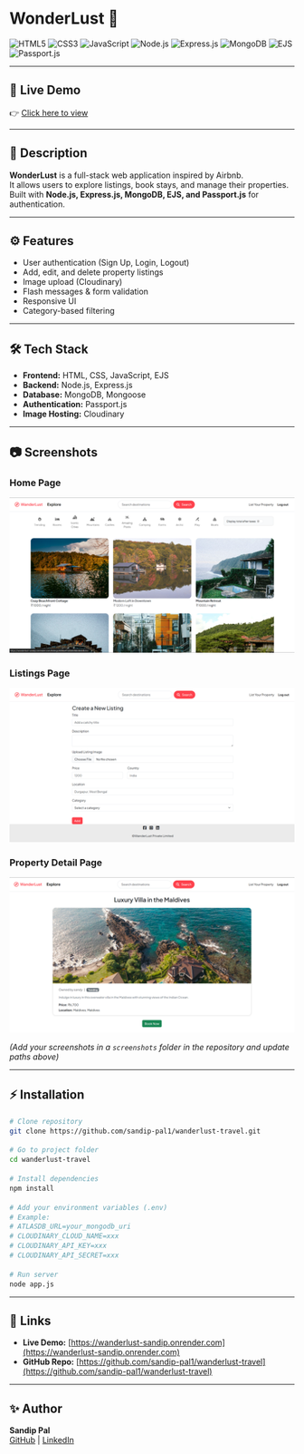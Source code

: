 # WonderLust 🏡

![HTML5](https://img.shields.io/badge/HTML5-E34F26?style=for-the-badge&logo=html5&logoColor=white)
![CSS3](https://img.shields.io/badge/CSS3-1572B6?style=for-the-badge&logo=css3&logoColor=white)
![JavaScript](https://img.shields.io/badge/JavaScript-F7DF1E?style=for-the-badge&logo=javascript&logoColor=black)
![Node.js](https://img.shields.io/badge/Node.js-339933?style=for-the-badge&logo=nodedotjs&logoColor=white)
![Express.js](https://img.shields.io/badge/Express.js-000000?style=for-the-badge&logo=express&logoColor=white)
![MongoDB](https://img.shields.io/badge/MongoDB-4EA94B?style=for-the-badge&logo=mongodb&logoColor=white)
![EJS](https://img.shields.io/badge/EJS-8C8C8C?style=for-the-badge&logo=javascript&logoColor=white)
![Passport.js](https://img.shields.io/badge/Passport.js-34E27A?style=for-the-badge&logo=passport&logoColor=white)

---

## 🚀 Live Demo

👉 [Click here to view](https://wanderlust-sandip.onrender.com)

---

## 📌 Description

**WonderLust** is a full-stack web application inspired by Airbnb.  
It allows users to explore listings, book stays, and manage their properties.  
Built with **Node.js, Express.js, MongoDB, EJS, and Passport.js** for authentication.

---

## ⚙️ Features

- User authentication (Sign Up, Login, Logout)
- Add, edit, and delete property listings
- Image upload (Cloudinary)
- Flash messages & form validation
- Responsive UI
- Category-based filtering

---

## 🛠 Tech Stack

- **Frontend:** HTML, CSS, JavaScript, EJS
- **Backend:** Node.js, Express.js
- **Database:** MongoDB, Mongoose
- **Authentication:** Passport.js
- **Image Hosting:** Cloudinary

---

## 📷 Screenshots

### Home Page

![Home](screenshots/home.png)

### Listings Page

![Listings](screenshots/listings.png)

### Property Detail Page

![Property](screenshots/property.png)

_(Add your screenshots in a `screenshots` folder in the repository and update paths above)_

---

## ⚡ Installation

```bash
# Clone repository
git clone https://github.com/sandip-pal1/wanderlust-travel.git

# Go to project folder
cd wanderlust-travel

# Install dependencies
npm install

# Add your environment variables (.env)
# Example:
# ATLASDB_URL=your_mongodb_uri
# CLOUDINARY_CLOUD_NAME=xxx
# CLOUDINARY_API_KEY=xxx
# CLOUDINARY_API_SECRET=xxx

# Run server
node app.js
```

---

## 🔗 Links

- **Live Demo:** [https://wanderlust-sandip.onrender.com](https://wanderlust-sandip.onrender.com)
- **GitHub Repo:** [https://github.com/sandip-pal1/wanderlust-travel](https://github.com/sandip-pal1/wanderlust-travel)

---

## ✨ Author

**Sandip Pal**  
[GitHub](https://github.com/sandip-pal1) | [LinkedIn](https://www.linkedin.com/in/sandip-pal-7877b9285/)
